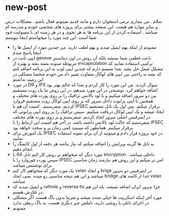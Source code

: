 # new-post
سلام . من بیماری نرمی استخوان دارم و مانند قدیم نمیتونم فعال باشم . مشکلات درس و سایر موارد هم هست. این صفحه بیشتر برای پروژه های شخصی خودم و مدرسه ام میباشد . استفاده کردن از این برنامه ها به هر نحوی و در هر زمینه ای با مسِولیت خود شما است. این چند مورد را میخواستم اینجا بنویسم

- ممنونم از اینکه بهم ایمیل میدید و بهم لطف دارید. من چندین مورد از ایمیل ها را اینجا پاسح میدم.
- ایپی ثابت در geneve باعث قطعی شما نمیشه بلکه آن روش در اون دیتاسنتر مربوطه میتونه بسته بشه و بهتره از encapsulation ترکیبی استفاده نمایید که مشکل شمل حل بشه. بعدا تصمیم دارم که چندین ایپی لوپ به این برنامه اضافه کنم که بشه به راحتی بین ایپی های لوکال متفاوت تغییر داد.من خودم شخصا مشکلی در این زمینه نداشتم
- در مورد DR و IPS سوال کردید. من این مورد را کار کردم و بعدا که حالم بهتر بود اضافه خواهم کرد. توضیحی در این مورد میدهم. در این روش ما یک روت مستقیم بین دو سرور اضافه میکنیم و با لود بالانس ترافیک را بر روی پورت های مختلف و همچنین با ایپی پرایوت داخل سرور که بر روی ایپی لوکال روت مستقیم فروارد کردیم، میفرستیم . امنیت آن هم با IPSEC برقرار میکنم. پس اول یک تانل مستقیم ایجاد میشه و یک ایپی لوکال دریافت میکنیم. سپس ترافیک را بر روی ایپی پرایوتی که در اینترفیس اصلی سرور ایجاد کردیم، میفرستیم و بر روی پورت های مختلف میفرستیم که حالت لود بالانس داشته باشد. در آخر هم امنیت این ارتباط را با IPSEC برقرار میکنیم. همانطور که میبینید کمی زمان بر و سخت خواهد بود.
- یک آموزش برای IPSEC در خود پروژه قرار دادم و میتونید از آن برای نمونه استفاده نمایید
- به تانل ها گزینه ویرایش را اضافه میکنم که نیاز نباشه هر دفعه ار اول کانفیگ را انجام دهیم.
- مورد دیگر که میخواهم بر روش کار کنم تانل 64 با encryption داخلی میباشد . سپس پورت فوروارد را با IPSEC امن تر میکنم و این روش هم نیازمند زمان مناسبی برای نوشتنش میباشد.
- یک مورد دیگر که میخواهم کار کنم vxlan و ایجاد brige در اینترفیس دو سرور میباشد و این هم نتیجه مناسبی رو میده. یعنی ایجاد bridge جدا ار کامند های vxlan میباشد
- و ایمیل میدید که rathole و reverse tls چرا سرور ایران اضافه نمیشه. بله این هم در فکرش هستم.
- مورد آخر اینکه اسکریپت ها خیلی تست میشه و تقریبا بدون باگ هست. اگر مشکلی در اجرای تانلی یا روشی دارید، دلیلش چیز دیگری هست. به باگ ربطی ندارد.
- ممنونم 
